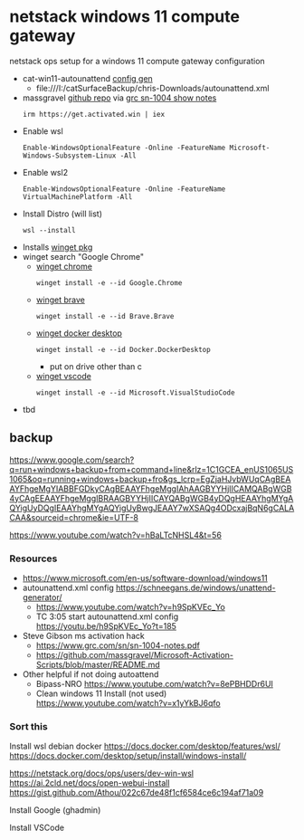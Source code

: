 # netstack windows 11 compute gateway
netstack ops setup for a windows 11 compute gateway configuration

- cat-win11-autounattend [config gen](https://schneegans.de/windows/unattend-generator/)
  - file:///I:/catSurfaceBackup/chris-Downloads/autounattend.xml
- massgravel [github repo](https://github.com/massgravel/Microsoft-Activation-Scripts/blob/master/README.md) via [grc sn-1004 show notes](https://www.grc.com/sn/sn-1004-notes.pdf)
  ```
  irm https://get.activated.win | iex
  ```
- Enable wsl
  ```
  Enable-WindowsOptionalFeature -Online -FeatureName Microsoft-Windows-Subsystem-Linux -All
  ```
- Enable wsl2
  ```
  Enable-WindowsOptionalFeature -Online -FeatureName VirtualMachinePlatform -All
  ```
- Install Distro (will list)
  ```
  wsl --install
  ```
- Installs [winget pkg](https://winget.run)
- winget search "Google Chrome"
  - [winget chrome](https://winget.run/pkg/Google/Chrome)
    ```
    winget install -e --id Google.Chrome
    ```
  - [winget brave](https://winget.run/pkg/Brave/Brave)
    ```
    winget install -e --id Brave.Brave
    ```
  - [winget docker desktop](https://winget.run/pkg/Docker/DockerDesktop)
    ```
    winget install -e --id Docker.DockerDesktop
    ```
    - put on drive other than c
  - [winget vscode](https://winget.run/pkg/Microsoft/VisualStudioCode)
    ```
    winget install -e --id Microsoft.VisualStudioCode
    ```
- tbd

## backup
https://www.google.com/search?q=run+windows+backup+from+command+line&rlz=1C1GCEA_enUS1065US1065&oq=running+windows+backup+fro&gs_lcrp=EgZjaHJvbWUqCAgBEAAYFhgeMgYIABBFGDkyCAgBEAAYFhgeMggIAhAAGBYYHjIICAMQABgWGB4yCAgEEAAYFhgeMggIBRAAGBYYHjIICAYQABgWGB4yDQgHEAAYhgMYgAQYigUyDQgIEAAYhgMYgAQYigUyBwgJEAAY7wXSAQg4ODcxajBqN6gCALACAA&sourceid=chrome&ie=UTF-8

https://www.youtube.com/watch?v=hBaLTcNHSL4&t=56

### Resources
- https://www.microsoft.com/en-us/software-download/windows11
- autounattend.xml config https://schneegans.de/windows/unattend-generator/
  - https://www.youtube.com/watch?v=h9SpKVEc_Yo
  - TC 3:05 start autounattend.xml config https://youtu.be/h9SpKVEc_Yo?t=185
- Steve Gibson ms activation hack
  - https://www.grc.com/sn/sn-1004-notes.pdf
  - https://github.com/massgravel/Microsoft-Activation-Scripts/blob/master/README.md
- Other helpful if not doing autoattend
  - Bipass-NRO https://www.youtube.com/watch?v=8ePBHDDr6UI
  - Clean windows 11 Install (not used) https://www.youtube.com/watch?v=x1yYkBJ6qfo

### Sort this
Install wsl debian docker
https://docs.docker.com/desktop/features/wsl/ 
https://docs.docker.com/desktop/setup/install/windows-install/

https://netstack.org/docs/ops/users/dev-win-wsl
https://ai.2cld.net/docs/open-webui-install
https://gist.github.com/Athou/022c67de48f1cf6584ce6c194af71a09

Install Google (ghadmin)

Install VSCode
